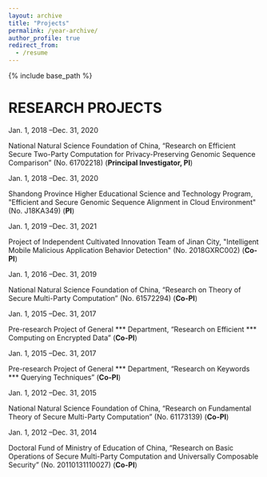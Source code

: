 ```yaml
---
layout: archive
title: "Projects"
permalink: /year-archive/
author_profile: true
redirect_from:
  - /resume
---
```



{% include base_path %}


RESEARCH PROJECTS
======
Jan. 1, 2018 –Dec. 31, 2020

National Natural Science Foundation of China, “Research on Efficient Secure Two-Party Computation for
Privacy-Preserving Genomic Sequence Comparison” (No. 61702218) (<b>Principal Investigator, PI</b>)

Jan. 1, 2018 –Dec. 31, 2020

Shandong Province Higher Educational Science and Technology Program, "Efficient and Secure Genomic Sequence Alignment in Cloud Environment" (No. J18KA349) (<b>PI</b>)

Jan. 1, 2019 –Dec. 31, 2021

Project of Independent Cultivated Innovation Team of Jinan City, "Intelligent Mobile Malicious Application Behavior Detection" (No. 2018GXRC002) (<b>Co-PI</b>)

Jan. 1, 2016 –Dec. 31, 2019

National Natural Science Foundation of China, “Research on Theory of Secure Multi-Party Computation”
(No. 61572294) (<b>Co-PI</b>)

Jan. 1, 2015 –Dec. 31, 2017

Pre-research Project of General *** Department, “Research on Efficient *** Computing on Encrypted
Data” (<b>Co-PI</b>)

Jan. 1, 2015 –Dec. 31, 2017

Pre-research Project of General *** Department, “Research on Keywords *** Querying Techniques” (<b>Co-PI</b>)

Jan. 1, 2012 –Dec. 31, 2015

National Natural Science Foundation of China, “Research on Fundamental Theory of Secure Multi-Party
Computation” (No. 61173139) (<b>Co-PI</b>)

Jan. 1, 2012 –Dec. 31, 2014

Doctoral Fund of Ministry of Education of China, “Research on Basic Operations of Secure Multi-Party
Computation and Universally Composable Security” (No. 20110131110027) (<b>Co-PI</b>)
